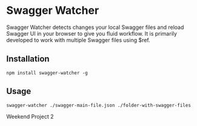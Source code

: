# Swagger Watcher

Swagger Watcher detects changes your local Swagger files and reload Swagger UI in your browser to give you fluid workflow. It is primarily developed to work with multiple Swagger files using $ref.

## Installation

```
npm install swagger-watcher -g
```

## Usage

```
swagger-watcher ./swagger-main-file.json ./folder-with-swagger-files
```

Weekend Project 2
